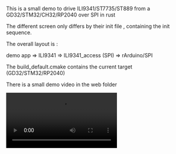 This is a small demo to drive ILI9341/ST7735/ST889 from a GD32/STM32/CH32/RP2040 over SPI in rust


The different screen only differs by their init file , containing the init sequence.

The overall layout is :

demo app => ILI9341 
         => ILI9341_access (SPI) => rArduino/SPI

The build_default.cmake contains the current target (GD32/STM32/RP2040)

There is a small demo video in the web folder


<video controls>
<source src="web/ili9341e.mp4" type="video/mp4">
</video>

